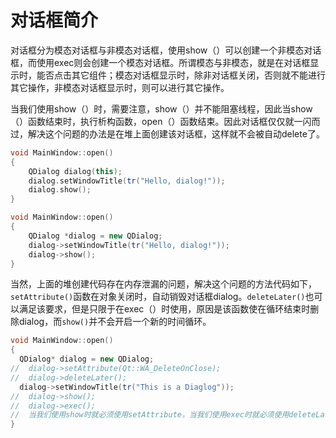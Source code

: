 # 对话框简介

对话框分为模态对话框与非模态对话框，使用show（）可以创建一个非模态对话框，而使用exec则会创建一个模态对话框。所谓模态与非模态，就是在对话框显示时，能否点击其它组件；模态对话框显示时，除非对话框关闭，否则就不能进行其它操作，非模态对话框显示时，则可以进行其它操作。

当我们使用show（）时，需要注意，show（）并不能阻塞线程，因此当show（）函数结束时，执行析构函数，open（）函数结束。因此对话框仅仅就一闪而过，解决这个问题的办法是在堆上面创建该对话框，这样就不会被自动delete了。

```c++
void MainWindow::open()
{
    QDialog dialog(this);
    dialog.setWindowTitle(tr("Hello, dialog!"));
    dialog.show();
}
```

```c++
void MainWindow::open()
{
    QDialog *dialog = new QDialog;
    dialog->setWindowTitle(tr("Hello, dialog!"));
    dialog->show();
}
```



当然，上面的堆创建代码存在内存泄漏的问题，解决这个问题的方法代码如下，`setAttribute()`函数在对象关闭时，自动销毁对话框dialog。`deleteLater()`也可以满足该要求，但是只限于在exec（）时使用，原因是该函数使在循环结束时删除dialog，而`show()`并不会开启一个新的时间循环。

```c++
void MainWindow::open()
{
  QDialog* dialog = new QDialog;
//  dialog->setAttribute(Qt::WA_DeleteOnClose);
//  dialog->deleteLater();
  dialog->setWindowTitle(tr("This is a Diaglog"));
//  dialog->show();
//  dialog->exec();
//  当我们使用show时就必须使用setAttribute，当我们使用exec时就必须使用deleteLater;
}
```

